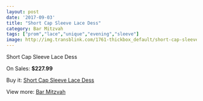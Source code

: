 ```yaml
---
layout: post
date: '2017-09-03'
title: "Short Cap Sleeve Lace Dess"
category: Bar Mitzvah
tags: ["prom","lace","unique","evening","sleeve"]
image: http://img.transblink.com/1761-thickbox_default/short-cap-sleeve-lace-dess.jpg
---
```

Short Cap Sleeve Lace Dess

On Sales: **$227.99**
<a href="https://www.transblink.com/en/bar-mitzvah/568-short-cap-sleeve-lace-dess.html"><amp-img layout="responsive" width="600" height="600" src="//img.transblink.com/1761-thickbox_default/short-cap-sleeve-lace-dess.jpg" alt="Short Cap Sleeve Lace Dess 0" /></a>
<a href="https://www.transblink.com/en/bar-mitzvah/568-short-cap-sleeve-lace-dess.html"><amp-img layout="responsive" width="600" height="600" src="//img.transblink.com/1763-thickbox_default/short-cap-sleeve-lace-dess.jpg" alt="Short Cap Sleeve Lace Dess 1" /></a>
<a href="https://www.transblink.com/en/bar-mitzvah/568-short-cap-sleeve-lace-dess.html"><amp-img layout="responsive" width="600" height="600" src="//img.transblink.com/1762-thickbox_default/short-cap-sleeve-lace-dess.jpg" alt="Short Cap Sleeve Lace Dess 2" /></a>

Buy it: [Short Cap Sleeve Lace Dess](https://www.transblink.com/en/bar-mitzvah/568-short-cap-sleeve-lace-dess.html "Short Cap Sleeve Lace Dess")

View more: [Bar Mitzvah](https://www.transblink.com/en/2-bar-mitzvah "Bar Mitzvah")